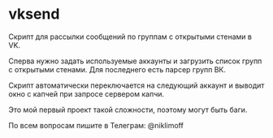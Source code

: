 # vksend
Скрипт для рассылки сообщений по группам с открытыми стенами в VK.

Сперва нужно задать используемые аккаунты и загрузить список групп с открытыми стенами. Для последнего есть парсер групп ВК.

Скрипт автоматически переключается на следующий аккаунт и выводит окно с капчей при запросе сервером капчи.

Это мой первый проект такой сложности, поэтому могут быть баги.

По всем вопросам пишите в Телеграм: @niklimoff
